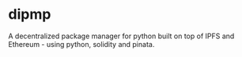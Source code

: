 # dipmp
A decentralized package manager for python built on top of IPFS and Ethereum - using python, solidity and pinata.
